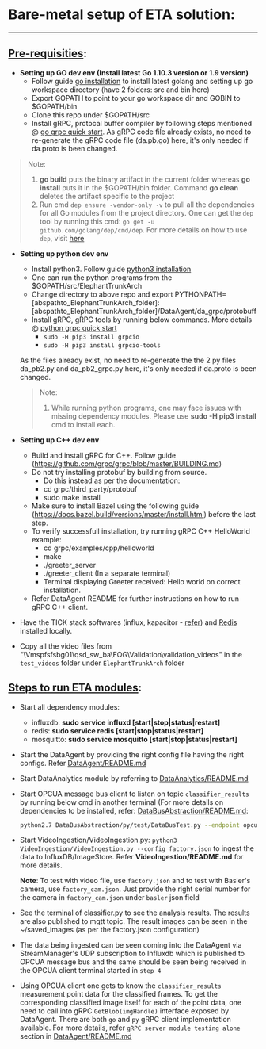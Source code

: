 
Bare-metal setup of ETA solution:
=====================================
--------------------------------------

## <u>Pre-requisities</u>:

* **Setting up GO dev env (Install latest Go 1.10.3 version or 1.9 version)**
    * Follow guide [go installation](https://golang.org/doc/install#install) to install latest golang and setting up go workspace directory (have 2 folders: src and bin here)
    * Export GOPATH to point to your go workspace dir and GOBIN to $GOPATH/bin
    * Clone this repo under $GOPATH/src
    * Install gRPC, protocal buffer compiler by following steps mentioned @ [go grpc quick start](https://grpc.io/docs/quickstart/go.html). As gRPC code file already exists, no need to re-generate the gRPC code file (da.pb.go) here, it's only needed if da.proto is been changed.

> Note:
> 1. **go build** puts the binary artifact in the current folder whereas **go install** puts it in the $GOPATH/bin folder. Command **go clean** deletes the artifact specific to the project
> 2. Run cmd `dep ensure -vendor-only -v` to pull all the dependencies for all Go modules from the project directory. One can get the `dep` tool by running this cmd: `go get -u github.com/golang/dep/cmd/dep`. For more details on how to use `dep`, visit [here](https://gist.github.com/subfuzion/12342599e26f5094e4e2d08e9d4ad50d)

* **Setting up python dev env**
    * Install python3. Follow guide [python3 installation](http://docs.python-guide.org/en/latest/starting/install3/linux/)
    * One can run the python programs from the $GOPATH/src/ElephantTrunkArch
    * Change directory to above repo and export PYTHONPATH=[abspathto_ElephantTrunkArch_folder]:[abspathto_ElephantTrunkArch_folder]/DataAgent/da_grpc/protobuff
    * Install gRPC, gRPC tools by running below commands. More details @ [python grpc quick start](https://grpc.io/docs/quickstart/python.html)
        * `sudo -H pip3 install grpcio`
        * `sudo -H pip3 install grpcio-tools`

    As the files already exist, no need to re-generate the the 2 py files da_pb2.py and da_pb2_grpc.py here, it's only needed if da.proto is been changed.
    > Note:
    > 1. While running python programs, one may face issues with missing dependency modules. Please use **sudo -H pip3 install  <module>** cmd to install each.

* **Setting up C++ dev env**
    * Build and install gRPC for C++. Follow guide 
        (https://github.com/grpc/grpc/blob/master/BUILDING.md)
    * Do not try installing protobuf by building from source. 
        * Do this instead as per the documentation:
        * cd grpc/third_party/protobuf
        * sudo make install
    * Make sure to install Bazel using the following guide
        (https://docs.bazel.build/versions/master/install.html) before the last step.
    * To verify successfull installation, try running gRPC C++ HelloWorld example:
        * cd grpc/examples/cpp/helloworld
        * make
        * ./greeter_server
        * ./greeter_client (In a separate terminal)
        * Terminal displaying Greeter received: Hello world on correct installation.
    * Refer DataAgent README for further instructions on how to run gRPC C++ client.
    

* Have the TICK stack softwares (influx, kapacitor - [refer](https://www.digitalocean.com/community/tutorials/how-to-monitor-system-metrics-with-the-tick-stack-on-ubuntu-16-04)) and [Redis](https://askubuntu.com/questions/868848/how-to-install-redis-on-ubuntu-16-04) installed locally. 

* Copy all the video files from "\\Vmspfsfsbg01\qsd_sw_ba\FOG\Validation\validation_videos" in the `test_videos` folder under `ElephantTrunkArch` folder

## <u>Steps to run ETA modules</u>:

* Start all dependency modules:
    - influxdb: **sudo service influxd [start|stop|status|restart]**
    - redis: **sudo service redis [start|stop|status|restart]**
    - mosquitto:  **sudo service mosquitto [start|stop|status|restart]**
    
* Start the DataAgent by providing the right config file having the right configs. Refer [DataAgent/README.md](DataAgent/README.md)

* Start DataAnalytics module by referring to [DataAnalytics/README.md](DataAnalytics/README.md)

* Start OPCUA message bus client to listen on topic `classifier_results` by running below cmd in another terminal (For more details on dependencies to be installed, refer: [DataBusAbstraction/README.md](DataBusAbstraction/README.md):

    ```sh
    python2.7 DataBusAbstraction/py/test/DataBusTest.py --endpoint opcua://0.0.0.0:65003/elephanttrunk --direction SUB --ns streammanager --topic classifier_results
    ``` 

* Start VideoIngestion/VideoIngestion.py: `python3 VideoIngestion/VideoIngestion.py --config factory.json` to ingest the data to InfluxDB/ImageStore. Refer **VideoIngestion/README.md** for more details.

    **Note**: To test with video file, use `factory.json` and to test with Basler's camera, use `factory_cam.json`. Just provide the right serial number for the camera in `factory_cam.json` under `basler` json field

* See the terminal of classifier.py to see the analysis results. The results are also published to mqtt topic. The result images can be seen in the ~/saved_images (as per the factory.json configuration)

* The data being ingested can be seen coming into the DataAgent via StreamManager's UDP subscription to Influxdb which is published to OPCUA message bus and the same should be seen being received in the OPCUA client terminal started in `step 4`

* Using OPCUA client one gets to know the `classifier_results` measurement point data for the classified frames. To get the corresponding classified image itself for each of the point data, one need to call into gRPC `GetBlob(imgHandle)` interface exposed by DataAgent. There are both `go` and `py` gRPC client implementation available. For more details, refer `gRPC server module testing alone` section in [DataAgent/README.md](DataAgent/README.md)